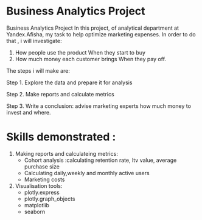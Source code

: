 # Business Analytics Project
Business Analytics Project
In this project, of analytical department at Yandex.Afisha, my task to help optimize marketing expenses. 
In order to do that , i will investigate: 
1. How people use the product When they start to buy
2. How much money each customer brings When they pay off.

The steps i will make are:

Step 1. Explore the data and prepare it for analysis

Step 2. Make reports and calculate metrics

Step 3. Write a conclusion: advise marketing experts how much money to invest and where.

# Skills demonstrated :
1. Making reports and calculateing metrics: 
   - Cohort analysis :calculating retention rate, ltv value, average purchase size 
   - Calculating daily,weekly and monthly active users
   - Marketing costs
2. Visualisation tools: 
   - plotly.express
   - plotly.graph_objects
   - matplotlib
   - seaborn
